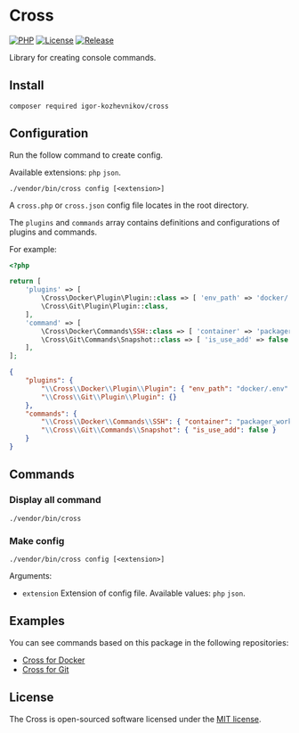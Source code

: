 # Cross

[![PHP](https://img.shields.io/badge/php-8.1-green.svg?style=flat-square)](https://github.com/igor-kozhevnikov/cross)
[![License](https://img.shields.io/github/license/igor-kozhevnikov/cross?style=flat-square)](https://github.com/igor-kozhevnikov/cross)
[![Release](https://img.shields.io/github/v/release/igor-kozhevnikov/cross?style=flat-square)](https://github.com/igor-kozhevnikov/cross)

Library for creating console commands.

## Install

```shell
composer required igor-kozhevnikov/cross
```

## Configuration

Run the follow command to create config.

Available extensions: `php` `json`.

```shell
./vendor/bin/cross config [<extension>]
```

A `cross.php` or `cross.json` config file locates in the root directory.

The `plugins` and `commands` array contains definitions and configurations of 
plugins and commands.

For example:

```php
<?php

return [
    'plugins' => [
        \Cross\Docker\Plugin\Plugin::class => [ 'env_path' => 'docker/.env' ],
        \Cross\Git\Plugin\Plugin::class,
    ],
    'command' => [
        \Cross\Docker\Commands\SSH::class => [ 'container' => 'packager_workspace' ],
        \Cross\Git\Commands\Snapshot::class => [ 'is_use_add' => false ],
    ],
];
```

```json
{
    "plugins": {
        "\\Cross\\Docker\\Plugin\\Plugin": { "env_path": "docker/.env" },
        "\\Cross\\Git\\Plugin\\Plugin": {}
    },
    "commands": {
        "\\Cross\\Docker\\Commands\\SSH": { "container": "packager_workspace" },
        "\\Cross\\Git\\Commands\\Snapshot": { "is_use_add": false }
    }
}
```

## Commands

### Display all command

```shell
./vendor/bin/cross
```

### Make config

```shell
./vendor/bin/cross config [<extension>]
```

Arguments:

- `extension` Extension of config file. Available values: `php` `json`.

## Examples

You can see commands based on this package in the following repositories:

- [Cross for Docker](https://github.com/igor-kozhevnikov/cross-docker)
- [Cross for Git](https://github.com/igor-kozhevnikov/cross-git)

## License

The Cross is open-sourced software licensed under the [MIT license](https://opensource.org/license/mit/).
